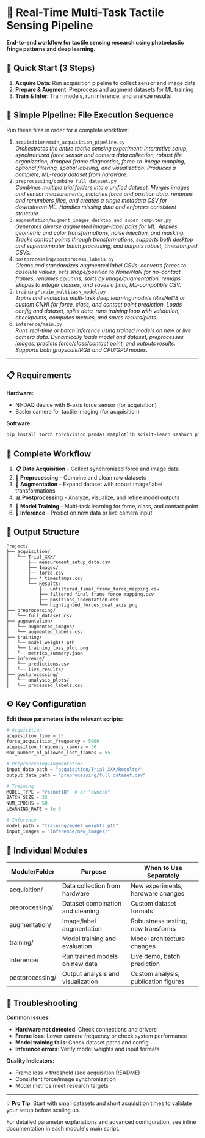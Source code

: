 # 🧠 Real-Time Multi-Task Tactile Sensing Pipeline

**End-to-end workflow for tactile sensing research using photoelastic fringe patterns and deep learning.**

## 🚀 Quick Start (3 Steps)

1. **Acquire Data**: Run acquisition pipeline to collect sensor and image data
2. **Prepare & Augment**: Preprocess and augment datasets for ML training
3. **Train & Infer**: Train models, run inference, and analyze results


## 🧩 Simple Pipeline: File Execution Sequence
Run these files in order for a complete workflow:

1. `acquisition/main_acquisition_pipeline.py`  
	*Orchestrates the entire tactile sensing experiment: interactive setup, synchronized force sensor and camera data collection, robust file organization, dropped frame diagnostics, force-to-image mapping, optional filtering, spatial labeling, and visualization. Produces a complete, ML-ready dataset from hardware.*
2. `preprocessing/combine_full_dataset.py`  
	*Combines multiple trial folders into a unified dataset. Merges images and sensor measurements, matches force and position data, renames and renumbers files, and creates a single metadata CSV for downstream ML. Handles missing data and enforces consistent structure.*
3. `augmentation/augment_images_desktop_and_super_computer.py`  
	*Generates diverse augmented image-label pairs for ML. Applies geometric and color transformations, noise injection, and masking. Tracks contact points through transformations, supports both desktop and supercomputer batch processing, and outputs robust, timestamped CSVs.*
4. `postprocessing/postprocess_labels.py`  
	*Cleans and standardizes augmented label CSVs: converts forces to absolute values, sets shape/position to None/NaN for no-contact frames, renames columns, sorts by image/augmentation, remaps shapes to integer classes, and saves a final, ML-compatible CSV.*
5. `training/train_multitask_model.py`  
	*Trains and evaluates multi-task deep learning models (ResNet18 or custom CNN) for force, class, and contact point prediction. Loads config and dataset, splits data, runs training loop with validation, checkpoints, computes metrics, and saves results/plots.*
6. `inference/main.py`  
	*Runs real-time or batch inference using trained models on new or live camera data. Dynamically loads model and dataset, preprocesses images, predicts force/class/contact point, and outputs results. Supports both grayscale/RGB and CPU/GPU modes.*

---

## 📋 Requirements

**Hardware:**
- NI-DAQ device with 6-axis force sensor (for acquisition)
- Basler camera for tactile imaging (for acquisition)

**Software:**
```bash
pip install torch torchvision pandas matplotlib scikit-learn seaborn pillow nidaqmx pypylon opencv-python scipy numpy
```

## 🔄 Complete Workflow

1. **📋 Data Acquisition** - Collect synchronized force and image data
2. **🧹 Preprocessing** - Combine and clean raw datasets
3. **🧬 Augmentation** - Expand dataset with robust image/label transformations
4. **📊 Postprocessing** - Analyze, visualize, and refine model outputs
5. **🧠 Model Training** - Multi-task learning for force, class, and contact point
6. **🔮 Inference** - Predict on new data or live camera input


## 📁 Output Structure

```
Project/
├── acquisition/
│   └── Trial_XXX/
│       ├── measurement_setup_data.csv
│       ├── Images/
│       ├── force.csv
│       ├── *_timestamps.csv
│       └── Results/
│           ├── unfiltered_final_frame_force_mapping.csv
│           ├── filtered_final_frame_force_mapping.csv
│           ├── positions_indentation.csv
│           └── highlighted_forces_dual_axis.png
├── preprocessing/
│   └── full_dataset.csv
├── augmentation/
│   └── augmented_images/
│   └── augmented_labels.csv
├── training/
│   └── model_weights.pth
│   └── training_loss_plot.png
│   └── metrics_summary.json
├── inference/
│   └── predictions.csv
│   └── live_results/
├── postprocessing/
│   └── analysis_plots/
│   └── processed_labels.csv
```

## ⚙️ Key Configuration

**Edit these parameters in the relevant scripts:**

```python
# Acquisition
acquisition_time = 15
force_acquisition_frequency = 5000
acquisition_frequency_camera = 50
Max_Number_of_allowed_lost_frames = 55

# Preprocessing/Augmentation
input_data_path = "acquisition/Trial_XXX/Results/"
output_data_path = "preprocessing/full_dataset.csv"

# Training
MODEL_TYPE = "resnet18"  # or "owncnn"
BATCH_SIZE = 32
NUM_EPOCHS = 50
LEARNING_RATE = 1e-3

# Inference
model_path = "training/model_weights.pth"
input_images = "inference/new_images/"
```

## 🔧 Individual Modules

| Module/Folder      | Purpose                                 | When to Use Separately                |
|--------------------|-----------------------------------------|---------------------------------------|
| acquisition/       | Data collection from hardware           | New experiments, hardware changes     |
| preprocessing/     | Dataset combination and cleaning        | Custom dataset formats                |
| augmentation/      | Image/label augmentation                | Robustness testing, new transforms    |
| training/          | Model training and evaluation           | Model architecture changes            |
| inference/         | Run trained models on new data          | Live demo, batch prediction           |
| postprocessing/    | Output analysis and visualization       | Custom analysis, publication figures  |

## 🔧 Troubleshooting

**Common Issues:**
- **Hardware not detected**: Check connections and drivers
- **Frame loss**: Lower camera frequency or check system performance
- **Model training fails**: Check dataset paths and config
- **Inference errors**: Verify model weights and input formats

**Quality Indicators:**
- Frame loss < threshold (see acquisition README)
- Consistent force/image synchronization
- Model metrics meet research targets

---

💡 **Pro Tip**: Start with small datasets and short acquisition times to validate your setup before scaling up.

For detailed parameter explanations and advanced configuration, see inline documentation in each module's main script.
